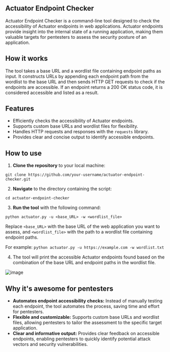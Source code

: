 ## Actuator Endpoint Checker
Actuator Endpoint Checker is a command-line tool designed to check the accessibility of Actuator endpoints in web applications. Actuator endpoints provide insight into the internal state of a running application, making them valuable targets for pentesters to assess the security posture of an application.

## How it works
The tool takes a base URL and a wordlist file containing endpoint paths as input. It constructs URLs by appending each endpoint path from the wordlist to the base URL and then sends HTTP GET requests to check if the endpoints are accessible. If an endpoint returns a 200 OK status code, it is considered accessible and listed as a result.

## Features
- Efficiently checks the accessibility of Actuator endpoints.
- Supports custom base URLs and wordlist files for flexibility.
- Handles HTTP requests and responses with the `requests` library.
- Provides clear and concise output to identify accessible endpoints.

## How to use
1. **Clone the repository** to your local machine:

`git clone https://github.com/your-username/actuator-endpoint-checker.git`

2. **Navigate** to the directory containing the script:

`cd actuator-endpoint-checker`

3. **Run the tool** with the following command:

`python actuator.py -u <base_URL> -w <wordlist_file>`

Replace `<base_URL>` with the base URL of the web application you want to assess, and `<wordlist_file>` with the path to a wordlist file containing endpoint paths. 

For example:
`python actuator.py -u https://example.com -w wordlist.txt`

4. The tool will print the accessible Actuator endpoints found based on the combination of the base URL and endpoint paths in the wordlist file.
   
![image](https://github.com/MrLups/ActuatorEndpointChecker/assets/83069165/282bbf24-234b-45f5-9947-36edfc89a0e7)


## Why it's awesome for pentesters
- **Automates endpoint accessibility checks:** Instead of manually testing each endpoint, the tool automates the process, saving time and effort for pentesters.
- **Flexible and customizable:** Supports custom base URLs and wordlist files, allowing pentesters to tailor the assessment to the specific target application.
- **Clear and informative output:** Provides clear feedback on accessible endpoints, enabling pentesters to quickly identify potential attack vectors and security vulnerabilities.

